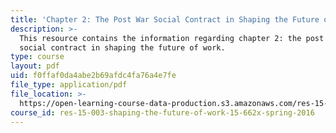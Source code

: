 ```yaml
---
title: 'Chapter 2: The Post War Social Contract in Shaping the Future of Work'
description: >-
  This resource contains the information regarding chapter 2: the post war
  social contract in shaping the future of work.
type: course
layout: pdf
uid: f0ffaf0da4abe2b69afdc4fa76a4e7fe
file_type: application/pdf
file_location: >-
  https://open-learning-course-data-production.s3.amazonaws.com/res-15-003-shaping-the-future-of-work-15-662x-spring-2016/f0ffaf0da4abe2b69afdc4fa76a4e7fe_MITRES_15_003S16_Chapter2.pdf
course_id: res-15-003-shaping-the-future-of-work-15-662x-spring-2016
---
```

